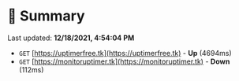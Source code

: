 # 📖 Summary
Last updated: **12/18/2021, 4:54:04 PM**

- `GET` [https://uptimerfree.tk](https://uptimerfree.tk) - **Up** (4694ms)
- `GET` [https://monitoruptimer.tk](https://monitoruptimer.tk) - **Down** (112ms)
